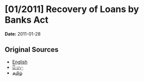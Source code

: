 # [01/2011] Recovery of Loans by Banks Act

**Date:** 2011-01-28

## Original Sources

- [English](https://documents.gov.lk/view/acts/2011/1/01-2011_E.pdf)
- [සිංහල](https://documents.gov.lk/view/acts/2011/1/01-2011_S.pdf)
- [தமிழ்](https://documents.gov.lk/view/acts/2011/1/01-2011_T.pdf)
